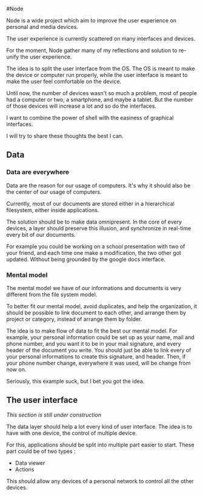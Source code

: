 #Node

<section>

Node is a wide project which aim to improve the user experience on personal and media devices.

The user experience is currently scattered on many interfaces and devices.

For the moment, Node gather many of my reflections and solution to re-unify the user experience.

The idea is to split the user interface from the OS.
The OS is meant to make the device or computer run properly, while the user interface is meant to make the user feel comfortable on the device.

Until now, the number of devices wasn't so much a problem, most of people had a computer or two, a smartphone, and maybe a tablet. But the number of those devices will increase a lot and so do the interfaces.

I want to combine the power of shell with the easiness of graphical interfaces.

I will try to share these thoughts the best I can.


</section>
<section>
  
## Data

### Data are everywhere

Data are the reason for our usage of computers. It's why it should also be the center of our usage of computers.

Currently, most of our documents are stored either in a hierarchical filesystem, either inside applications.

The solution should be to make data omnipresent.
In the core of every devices, a layer should preserve this illusion, and synchronize in real-time every bit of our documents.

For example you could be working on a school presentation with two of your friend, and each time one make a modification, the two other got updated.
Without being grounded by the google docs interface.

### Mental model

The mental model we have of our informations and documents is very different from the file system model.

To better fit our mental model, avoid duplicates, and help the organization, it should be possible to link document to each other, and arrange them by project or category, instead of arrange them by folder.

The idea is to make flow of data to fit the best our mental model.
For example, your personal information could be set up as your name, mail and phone number, and you want it to be in your mail signature, and every header of the document you write.
You should just be able to link every of your personal informations to create this signature, and header. Then, if your phone number change, everywhere it was used, will be change from now on.

Seriously, this example suck, but I bet you got the idea.

</section>
<section>

## The user interface

*This section is still under construction*

The data layer should help a lot every kind of user interface.
The idea is to have with one device, the control of multiple device.

For this, applications should be split into multiple part easier to start.
These part could be of two types :

* Data viewer
* Actions

This should allow any devices of a personal network to control all the other devices.

</section>